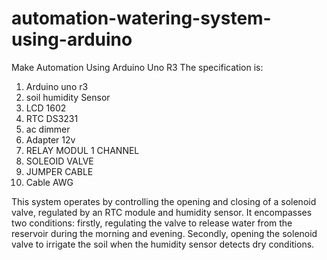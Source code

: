 # automation-watering-system-using-arduino

Make Automation Using Arduino Uno R3
The specification is:
1. Arduino uno r3
2. soil humidity Sensor
3. LCD 1602
4. RTC DS3231 
5. ac dimmer
6. Adapter 12v
7. RELAY MODUL 1 CHANNEL
8. SOLEOID VALVE
9. JUMPER CABLE
10. Cable AWG

This system operates by controlling the opening and closing of a solenoid valve, regulated by an RTC module and humidity sensor. It encompasses two conditions: firstly, regulating the valve to release water from the reservoir during the morning and evening. Secondly, opening the solenoid valve to irrigate the soil when the humidity sensor detects dry conditions.
